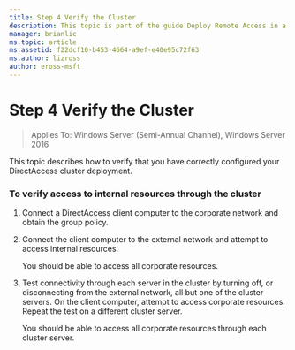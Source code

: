 ```yaml
---
title: Step 4 Verify the Cluster
description: This topic is part of the guide Deploy Remote Access in a Cluster in Windows Server 2016.
manager: brianlic
ms.topic: article
ms.assetid: f22dcf10-b453-4664-a9ef-e40e95c72f63
ms.author: lizross
author: eross-msft
---
```

# Step 4 Verify the Cluster

>Applies To: Windows Server (Semi-Annual Channel), Windows Server 2016

This topic describes how to verify that you have correctly configured your DirectAccess cluster deployment.

### To verify access to internal resources through the cluster

1.  Connect a DirectAccess client computer to the corporate network and obtain the group policy.

2.  Connect the client computer to the external network and attempt to access internal resources.

    You should be able to access all corporate resources.

3.  Test connectivity through each server in the cluster by turning off, or disconnecting from the external network, all but one of the cluster servers. On the client computer, attempt to access corporate resources. Repeat the test on a different cluster server.

    You should be able to access all corporate resources through each cluster server.



